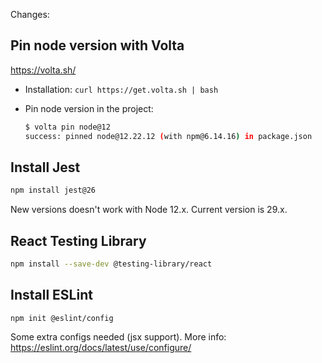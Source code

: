 Changes:

## Pin node version with Volta

https://volta.sh/

- Installation: `curl https://get.volta.sh | bash`

- Pin node version in the project:

    ```bash
    $ volta pin node@12
    success: pinned node@12.22.12 (with npm@6.14.16) in package.json
    ```

## Install Jest

```bash
npm install jest@26
```

New versions doesn't work with Node 12.x. Current version is 29.x.

## React Testing Library

```bash
npm install --save-dev @testing-library/react
```

## Install ESLint

```
npm init @eslint/config
```

Some extra configs needed (jsx support). More info: https://eslint.org/docs/latest/use/configure/
